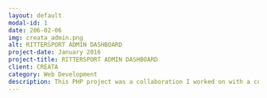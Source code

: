 ```yaml
---
layout: default
modal-id: 1
date: 206-02-06
img: creata_admin.png
alt: RITTERSPORT ADMIN DASHBOARD
project-date: January 2016
project-title: RITTERSPORT ADMIN DASHBOARD
client: CREATA
category: Web Development
description: This PHP project was a collaboration I worked on with a coworker at Avacas Cambodia for our client in Germany. We have created this dashboard from scratch using HTML5, CSS3, JavaScript, jQuery, Bootstrap, CodeIgniter (PHP) and the MySQL database. This dashboard is used to add, edit, delete users and pages, activate and deactivate code, and also report all the users activities from both admin dashboard website and rittersport website.
---
```

